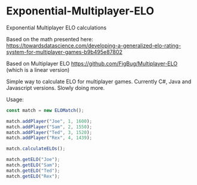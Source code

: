 # Exponential-Multiplayer-ELO
Exponential Multiplayer ELO calculations

Based on the math presented here: https://towardsdatascience.com/developing-a-generalized-elo-rating-system-for-multiplayer-games-b9b495e87802 

Based on Multiplayer ELO https://github.com/FigBug/Multiplayer-ELO (which is a linear version)

Simple way to calculate ELO for multiplayer games. Currently C#, Java and Javascript versions. Slowly doing more.

Usage:

```js
const match = new ELOMatch();

match.addPlayer("Joe", 1, 1600);
match.addPlayer("Sam", 2, 1550);
match.addPlayer("Ted", 3, 1520);
match.addPlayer("Rex", 4, 1439);

match.calculateELOs();

match.getELO("Joe");
match.getELO("Sam");
match.getELO("Ted");
match.getELO("Rex");
```
